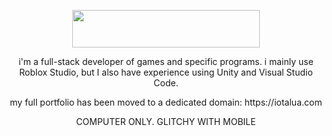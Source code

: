 <p align="center">
 <img src="https://github.com/iotalua/iotalua/assets/79117077/db3c95dc-f632-4313-bb0c-84a87863f316" width="300" height="60"/>
</p>
<p align="center">
i'm a full-stack developer of games and specific programs. i mainly use Roblox Studio, but I also have experience using Unity and Visual Studio Code.
</p>

<p align="center">
my full portfolio has been moved to a dedicated domain: https://iotalua.com
</p>

<p align="center">
COMPUTER ONLY. GLITCHY WITH MOBILE
</p>




<!--
**iotalua/iotalua** is a ✨ _special_ ✨ repository because its `README.md` (this file) appears on your GitHub profile.

Here are some ideas to get you started:


- 🔭 I’m currently working on ...
- 🌱 I’m currently learning ...
- 👯 I’m looking to collaborate on ...
- 🤔 I’m looking for help with ...
- 💬 Ask me about ...
- 📫 How to reach me: ...
- 😄 Pronouns: ...
- ⚡ Fun fact: ...
-->

